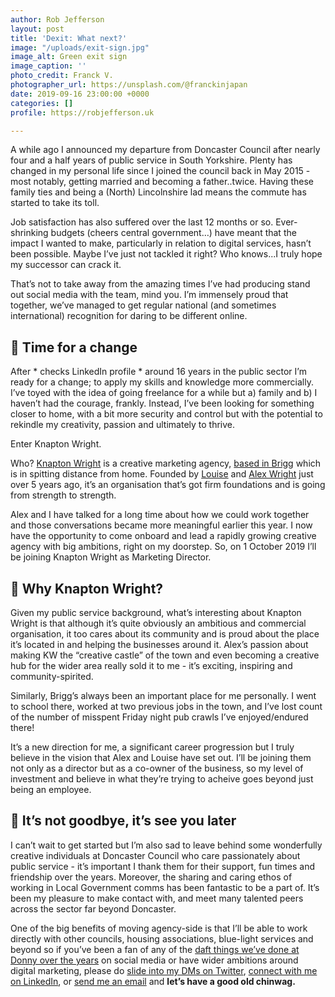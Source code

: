 ```yaml
---
author: Rob Jefferson
layout: post
title: 'Dexit: What next?'
image: "/uploads/exit-sign.jpg"
image_alt: Green exit sign
image_caption: ''
photo_credit: Franck V.
photographer_url: https://unsplash.com/@franckinjapan
date: 2019-09-16 23:00:00 +0000
categories: []
profile: https://robjefferson.uk

---
```

A while ago I announced my departure from Doncaster Council after nearly four and a half years of public service in South Yorkshire. Plenty has changed in my personal life since I joined the council back in May 2015 - most notably, getting married and becoming a father..twice. Having these family ties and being a (North) Lincolnshire lad means the commute has started to take its toll.

Job satisfaction has also suffered over the last 12 months or so. Ever-shrinking budgets (cheers central government…) have meant that the impact I wanted to make, particularly in relation to digital services, hasn’t been possible. Maybe I’ve just not tackled it right? Who knows...I truly hope my successor can crack it.

That’s not to take away from the amazing times I’ve had producing stand out social media with the team, mind you. I’m immensely proud that together, we’ve managed to get regular national (and sometimes international) recognition for daring to be different online.

## 🔄 Time for a change

After * checks LinkedIn profile * around 16 years in the public sector I’m ready for a change; to apply my skills and knowledge more commercially. I’ve toyed with the idea of going freelance for a while but a) family and b) I haven’t had the courage, frankly. Instead, I’ve been looking for something closer to home, with a bit more security and control but with the potential to rekindle my creativity, passion and ultimately to thrive.

Enter Knapton Wright.

Who? [Knapton Wright](https://knaptonwright.co.uk/) is a creative marketing agency, [based in Brigg](https://www.briggmarkettown.co.uk/) which is in spitting distance from home. Founded by [Louise](https://www.linkedin.com/in/louise-wright-7625b813/) and [Alex Wright](https://www.linkedin.com/in/afrwright/) just over 5 years ago, it’s an organisation that’s got firm foundations and is going from strength to strength.

Alex and I have talked for a long time about how we could work together and those conversations became more meaningful earlier this year. I now have the opportunity to come onboard and lead a rapidly growing creative agency with big ambitions, right on my doorstep. So, on 1 October 2019 I’ll be joining Knapton Wright as Marketing Director.

## 🤔 Why Knapton Wright?

Given my public service background, what’s interesting about Knapton Wright is that although it’s quite obviously an ambitious and commercial organisation, it too cares about its community and is proud about the place it’s located in and helping the businesses around it. Alex’s passion about making KW the “creative castle” of the town and even becoming a creative hub for the wider area really sold it to me - it’s exciting, inspiring and community-spirited.

Similarly, Brigg’s always been an important place for me personally. I went to school there, worked at two previous jobs in the town, and I’ve lost count of the number of misspent Friday night pub crawls I’ve enjoyed/endured there!

It’s a new direction for me, a significant career progression but I truly believe in the vision that Alex and Louise have set out. I’ll be joining them not only as a director but as a co-owner of the business, so my level of investment and believe in what they’re trying to acheive goes beyond just being an employee.

## 👋 It’s not goodbye, it’s see you later

I can’t wait to get started but I’m also sad to leave behind some wonderfully creative individuals at Doncaster Council who care passionately about public service - it’s important I thank them for their support, fun times and friendship over the years. Moreover, the sharing and caring ethos of working in Local Government comms has been fantastic to be a part of. It’s been my pleasure to make contact with, and meet many talented peers across the sector far beyond Doncaster.

One of the big benefits of moving agency-side is that I’ll be able to work directly with other councils, housing associations, blue-light services and beyond so if you’ve been a fan of any of the [daft things we’ve done at Donny over the years](https://twitter.com/MyDoncaster/moments) on social media or have wider ambitions around digital marketing, please do [slide into my DMs on Twitter](https://twitter.com/robjefferson), [connect with me on LinkedIn](https://www.linkedin.com/in/robjjefferson/), or [send me an email](mailto:rob@knaptonwright.co.uk) and **let’s have a good old chinwag.**